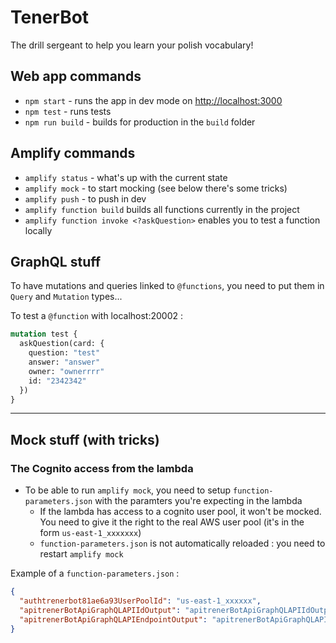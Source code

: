 # TenerBot

The drill sergeant to help you learn your polish vocabulary!

## Web app commands

* `npm start` - runs the app in dev mode on [http://localhost:3000](http://localhost:3000)
* `npm test` - runs tests
* `npm run build` - builds for production in the `build` folder

## Amplify commands

* `amplify status` - what's up with the current state
* `amplify mock` - to start mocking (see below there's some tricks)
* `amplify push` - to push in dev
* `amplify function build` builds all functions currently in the project
* `amplify function invoke <?askQuestion>` enables you to test a function locally

## GraphQL stuff

To have mutations and queries linked to `@functions`, you need to put them in `Query` and `Mutation` types...

To test a `@function` with localhost:20002 :

```graphql
mutation test {
  askQuestion(card: {
    question: "test"
    answer: "answer"
    owner: "ownerrrr"
    id: "2342342"
  })
}
```

---

## Mock stuff (with tricks)

### The Cognito access from the lambda

* To be able to run `amplify mock`, you need to setup `function-parameters.json` with the paramters you're expecting in the lambda
  * If the lambda has access to a cognito user pool, it won't be mocked. You need to give it the right to the real AWS user pool (it's in the form `us-east-1_xxxxxxx`)
  * `function-parameters.json` is not automatically reloaded : you need to restart `amplify mock`

Example of a `function-parameters.json` :

```json
{ 
  "authtrenerbot81ae6a93UserPoolId": "us-east-1_xxxxxx",
  "apitrenerBotApiGraphQLAPIIdOutput": "apitrenerBotApiGraphQLAPIIdOutput",
  "apitrenerBotApiGraphQLAPIEndpointOutput": "apitrenerBotApiGraphQLAPIEndpointOutput"
}
```